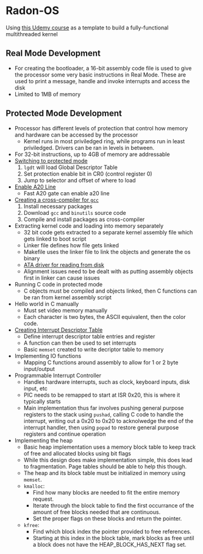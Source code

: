 # Radon-OS
Using [this Udemy course](https://www.udemy.com/course/developing-a-multithreaded-kernel-from-scratch/) as a template to build a fully-functional multithreaded kernel

## Real Mode Development

- For creating the bootloader, a 16-bit assembly code file is used to give the processor some very basic instructions in Real Mode. These are used to print a message, handle and invoke interrupts and access the disk
- Limited to 1MB of memory

## Protected Mode Development

- Processor has different levels of protection that control how memory and hardware can be accessed by the processor
    - Kernel runs in most priviledged ring, while programs run in least priviledged. Drivers can be ran in levels in between.
- For 32-bit instructions, up to 4GB of memory are addressable
- [Switching to protected mode](https://wiki.osdev.org/Protected_Mode)
    1. `lgdt` will load Global Descriptor Table
    2. Set protection enable bit in CR0 (control register 0)
    3. Jump to selector and offset of where to load
- [Enable A20 Line](https://wiki.osdev.org/A20)
    - Fast A20 gate can enable a20 line
- [Creating a cross-compiler for `gcc`](https://wiki.osdev.org/GCC_Cross-Compiler)
    1. Install necessary packages
    2. Download `gcc` and `binutils` source code
    3. Compile and install packages as cross-compiler
- Extracting kernel code and loading into memory separately
    - 32 bit code gets extracted to a separate kernel assembly file which gets linked to boot script
    - Linker file defines how file gets linked
    - Makefile uses the linker file to link the objects and generate the os binary
    - [ATA driver for reading from disk](https://wiki.osdev.org/ATA_read/write_sectors)
    - Alignment issues need to be dealt with as putting assembly objects first in linker can cause issues
- Running C code in protected mode
    - C objects must be compiled and objects linked, then C functions can be ran from kernel assembly script
- Hello world in C manually
    - Must set video memory manually
    - Each character is two bytes, the ASCII equivalent, then the color code.
- [Creating Interrupt Descriptor Table](https://wiki.osdev.org/Interrupt_Descriptor_Table)
	- Define interrupt descriptor table entries and register
	- A function can then be used to set interrupts 
	- Basic `memset` created to write decriptor table to memory 
- Implementing IO functions
	- Mapping C functions around assembly to allow for 1 or 2 byte input/output
- Programmable Interrupt Controller
	- Handles hardware interrupts, such as clock, keyboard inputs, disk input, etc
	- PIC needs to be remapped to start at ISR 0x20, this is where it typically starts
	- Main implementation thus far involves pushing general purpose registers to the stack using `pushad`, calling C code to handle the interrupt, writing out a 0x20 to 0x20 to acknolwedge the end of the interrupt handler, then using `popad` to restore general purpose registers and continue operation
- Implementing the heap
	- Basic heap implementation uses a memory block table to keep track of free and allocated blocks using bit flags
	- While this design does make implementation simple, this does lead to fragmentation. Page tables should be able to help this though.
	- The heap and its block table must be initialized in memory using `memset`.
	- `kmalloc`:
		- Find how many blocks are needed to fit the entire memory request.
		- Iterate through the block table to find the first occurrance of the amount of free blocks needed that are continuous.
		- Set the proper flags on these blocks and return the pointer.
	- `kfree`: 
		- Find which block index the pointer provided to free references.
		- Starting at this index in the block table, mark blocks as free until a block does not have the HEAP_BLOCK_HAS_NEXT flag set.